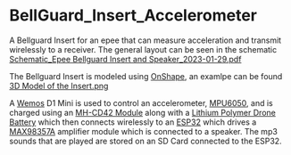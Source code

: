 # BellGuard_Insert_Accelerometer
A Bellguard Insert for an epee that can measure acceleration and transmit wirelessly to a receiver. The general layout can be seen in the schematic [Schematic_Epee Bellguard Insert and Speaker_2023-01-29.pdf](https://github.com/BenKohn2004/BellGuard_Insert_Accelerometer/blob/main/Schematic_Epee%20Bellguard%20Insert%20and%20Speaker_2023-01-29.pdf)

The Bellguard Insert is modeled using [OnShape](https://cad.onshape.com/documents/51ca8c06bc5b5404b12fe69e/w/3a4a6ec2c7af2a419aeb4d50/e/05886a4a9ec08934e00e5f42?renderMode=0&uiState=63d94f4438040d08cedf6ea3), an examlpe can be found [3D Model of the Insert.png](https://raw.githubusercontent.com/BenKohn2004/BellGuard_Insert_Accelerometer/main/3D%20Model%20of%20the%20Insert.png)

A [Wemos](https://www.amazon.com/s?k=wemos+d1+mini&sprefix=wemos+%2Caps%2C158&ref=nb_sb_ss_ts-doa-p_2_6) D1 Mini is used to control an accelerometer, [MPU6050](https://www.amazon.com/HiLetgo-MPU-6050-Accelerometer-Gyroscope-Converter/dp/B00LP25V1A/ref=sr_1_2?keywords=MPU-6050&qid=1675186277&sr=8-2&th=1), and is charged using an [MH-CD42 Module](https://www.amazon.com/Discharge-Integrated-Charging-Protection-Converter/dp/B0836J8LR4/ref=sr_1_1?crid=8CMVFWO3CG4X&keywords=MH-CD42+module&qid=1675186433&sprefix=mh-cd42+module%2Caps%2C127&sr=8-1) along with a [Lithium Polymer Drone Battery](https://www.amazon.com/URGENEX-380mAh-Battery-Charger-Controller/dp/B08DD5MTKM/ref=sr_1_5?crid=IUKUTK3ZQSIM&keywords=Lithium+Polymer+Drone+Battery+380+mAh&qid=1675186473&sprefix=lithium+polymer+drone+battery+380+mah%2Caps%2C153&sr=8-5) which then connects wirelessly to an [ESP32](https://www.amazon.com/ESP-WROOM-32-Development-Microcontroller-Integrated-Compatible/dp/B08D5ZD528/ref=sr_1_1?crid=2RWGOKEGREG5K&keywords=ESP32&qid=1675186567&sprefix=esp32%2Caps%2C160&sr=8-1&th=1) which drives a [MAX98357A](https://www.amazon.com/Teyleten-Robot-Amplifier-Interface-Filterless/dp/B0B4GK5R1R/ref=sr_1_6?crid=YBPRLZ9H5BZV&keywords=MAX98357A&qid=1675186611&sprefix=max98357a%2Caps%2C162&sr=8-6) amplifier module which is connected to a speaker. The mp3 sounds that are played are stored on an SD Card connected to the ESP32.
